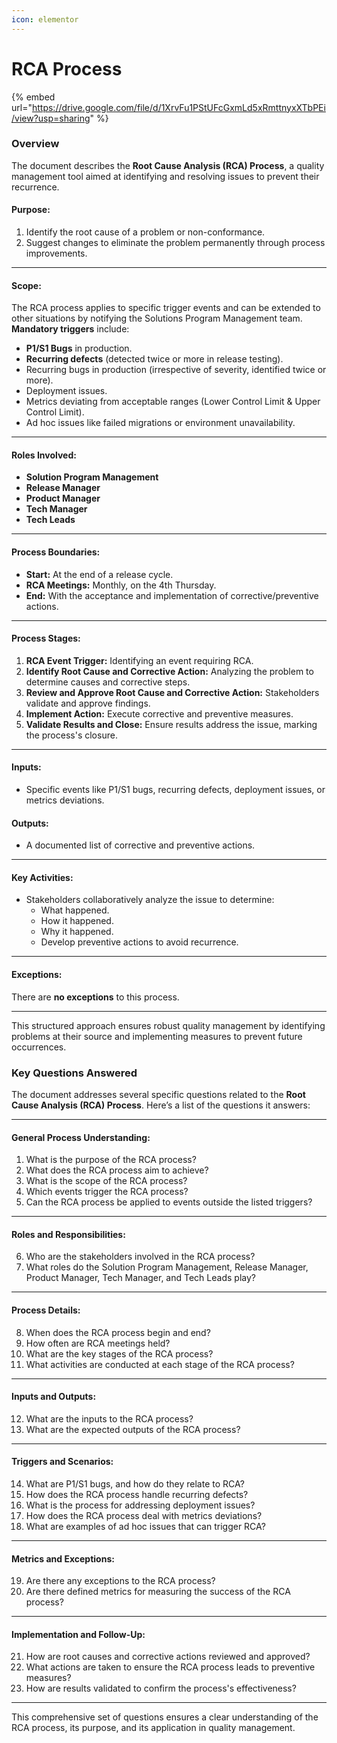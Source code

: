 ```yaml
---
icon: elementor
---
```


# RCA Process

{% embed url="https://drive.google.com/file/d/1XrvFu1PStUFcGxmLd5xRmttnyxXTbPEi/view?usp=sharing" %}

### Overview

The document describes the **Root Cause Analysis (RCA) Process**, a quality management tool aimed at identifying and resolving issues to prevent their recurrence.&#x20;

#### Purpose:

1. Identify the root cause of a problem or non-conformance.
2. Suggest changes to eliminate the problem permanently through process improvements.

***

#### Scope:

The RCA process applies to specific trigger events and can be extended to other situations by notifying the Solutions Program Management team. **Mandatory triggers** include:

* **P1/S1 Bugs** in production.
* **Recurring defects** (detected twice or more in release testing).
* Recurring bugs in production (irrespective of severity, identified twice or more).
* Deployment issues.
* Metrics deviating from acceptable ranges (Lower Control Limit & Upper Control Limit).
* Ad hoc issues like failed migrations or environment unavailability.

***

#### Roles Involved:

* **Solution Program Management**
* **Release Manager**
* **Product Manager**
* **Tech Manager**
* **Tech Leads**

***

#### Process Boundaries:

* **Start:** At the end of a release cycle.
* **RCA Meetings:** Monthly, on the 4th Thursday.
* **End:** With the acceptance and implementation of corrective/preventive actions.

***

#### Process Stages:

1. **RCA Event Trigger:** Identifying an event requiring RCA.
2. **Identify Root Cause and Corrective Action:** Analyzing the problem to determine causes and corrective steps.
3. **Review and Approve Root Cause and Corrective Action:** Stakeholders validate and approve findings.
4. **Implement Action:** Execute corrective and preventive measures.
5. **Validate Results and Close:** Ensure results address the issue, marking the process's closure.

***

#### Inputs:

* Specific events like P1/S1 bugs, recurring defects, deployment issues, or metrics deviations.

#### Outputs:

* A documented list of corrective and preventive actions.

***

#### Key Activities:

* Stakeholders collaboratively analyze the issue to determine:
  * What happened.
  * How it happened.
  * Why it happened.
  * Develop preventive actions to avoid recurrence.

***

#### Exceptions:

There are **no exceptions** to this process.

***

This structured approach ensures robust quality management by identifying problems at their source and implementing measures to prevent future occurrences.

### Key Questions Answered

The document addresses several specific questions related to the **Root Cause Analysis (RCA) Process**. Here’s a list of the questions it answers:

***

#### General Process Understanding:

1. What is the purpose of the RCA process?
2. What does the RCA process aim to achieve?
3. What is the scope of the RCA process?
4. Which events trigger the RCA process?
5. Can the RCA process be applied to events outside the listed triggers?

***

#### Roles and Responsibilities:

6. Who are the stakeholders involved in the RCA process?
7. What roles do the Solution Program Management, Release Manager, Product Manager, Tech Manager, and Tech Leads play?

***

#### Process Details:

8. When does the RCA process begin and end?
9. How often are RCA meetings held?
10. What are the key stages of the RCA process?
11. What activities are conducted at each stage of the RCA process?

***

#### Inputs and Outputs:

12. What are the inputs to the RCA process?
13. What are the expected outputs of the RCA process?

***

#### Triggers and Scenarios:

14. What are P1/S1 bugs, and how do they relate to RCA?
15. How does the RCA process handle recurring defects?
16. What is the process for addressing deployment issues?
17. How does the RCA process deal with metrics deviations?
18. What are examples of ad hoc issues that can trigger RCA?

***

#### Metrics and Exceptions:

19. Are there any exceptions to the RCA process?
20. Are there defined metrics for measuring the success of the RCA process?

***

#### Implementation and Follow-Up:

21. How are root causes and corrective actions reviewed and approved?
22. What actions are taken to ensure the RCA process leads to preventive measures?
23. How are results validated to confirm the process's effectiveness?

***

This comprehensive set of questions ensures a clear understanding of the RCA process, its purpose, and its application in quality management.
